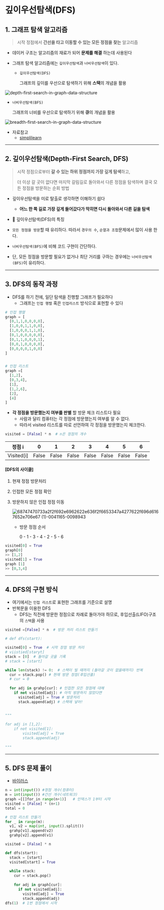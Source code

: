 # 깊이우선탐색(DFS)

## 1. 그래프 탐색 알고리즘

> 시작 정점에서 **간선을 타고 이동할 수 있는 모든 정점을 찾는** 알고리즘 

- 데이커 구조는 알고리즘의 재료가 되어 **문제를 해결** 하는데 사용된다

- 그래프 탐색 알고리즘에는 `깊이우선탐색`과 `너비우선탐색`이 있다. 

  - `깊이우선탐색(DFS)`

    그래프의 깊이를 우선으로 탐색하기 위해 **스택**의 개념을 활용

![depth-first-search-in-graph-data-structure](https://user-images.githubusercontent.com/108647801/183871922-560b2599-3fdc-415c-b9fb-a7f39c00a2a6.png)

  - `너비우선탐색(BFS)`

    그래프의 너비를 우선으로 탐색하기 위해 **큐**의 개념을 활용

![breadth-first-search-in-graph-data-structure](https://user-images.githubusercontent.com/108647801/183871938-0bbcf3c1-693f-4a16-9f27-69e362fa99c2.png)


- 자료참고
  - [simplilearn](https://www.simplilearn.com/tutorials/data-structure-tutorial/graphs-in-data-structure)

---

## 2. 깊이우선탐색(Depth-First Search, DFS)

> 시작 정점으로부터 **갈 수 있는 하위 정점까지 가장 깊게 탐색**하고, 
>
> 더 이상 갈 곳이 없다면 마지막 갈림길로 돌아와서 다른 정점을 탐색하며 결국 모든 정점을 방문하는 순회 방법

- 깊이우선탐색을 미로 탈출로 생각하면 이해하기 쉽다
  - **어느 한 쪽 길로 가장 깊게 들어갔다가 막히면 다시 돌아와서 다른 길을 탐색**

-  🔻 깊이우선탐색(DFS)의 특징
  - `모든 정점을 방문`할 때 유리하다. 따라서 `경우의 수`, `순열과 조합`문제에서 많이 사용 한다. 
  - `너비우선탐색(BFS)`에 비해 코드 구현이 간단하다.
  - 단, 모든 정점을 방문할 필요가 없거나 최단 거리를 구하는 경우에는 `너비우선탐색(BFS)`이 유리하다.



---

## 3. DFS의 동작 과정

- DFS를 하기 전에, 일단 탐색을 진행할 그래프가 필요하다
  - 그래프는 `인접 행렬` 혹은 `인접리스트` 방식으로 표현할 수 있다

```python
# 인접 행렬
graph = [
  [0,1,1,0,0,0,0],
  [1,0,0,1,1,0,0],
  [1,0,0,0,1,1,0],
  [0,1,0,0,0,0,0],
  [0,1,1,0,0,0,1],
  [0,0,1,0,0,0,0],
  [0,0,0,0,1,0,0]
]


# 인접 리스트
graph =[
  [1,2],
  [0,3,4],
  [1],
  [1,2,6],
  [2],
  [4]
]
```

- **각 정점을 방문했는지 여부를 판별** 할 방문 체크 리스트다 필요
  - 사람과 달리 컴퓨터는 각 정점에 방문했는지 여부를 알 수 없다.
  - 따라서 visited 리스트를 따로 선언하여 각 정점을 방문했는지 체크한다.

```python
visited = [False] * n  # n은 정점의 개수 
```

| 정점 i     | 0     | 1     | 2     | 3     | 4     | 5     | 6     |
| ---------- | ----- | ----- | ----- | ----- | ----- | ----- | ----- |
| Visited[i] | False | False | False | False | False | False | False |

#### [DFS의 사이클]                                      

1. 현재 정점 방문처리                  

2. 인접한 모든 정점 확인

3. 방문하지 않은 인접 정점 이동 

   ![68747470733a2f2f692e6962622e636f2f6653347a4277622f696d6167652e706e67 (1)-0041165-0098943](https://user-images.githubusercontent.com/108647801/183871945-100ab9bc-3183-4f06-8569-7a49fd5c6ba4.png)
   - 방문 정점 순서

     0 - 1 - 3 - 4 - 2 - 5 - 6

```python
visited[0] = True
graph[0]
>> [1,2]
visited[1] = True
graph [1]
>> [0,3,4]
```

---

## 4. DFS의 구현 방식

- 여기에서는 `인접 리스트`로 표현한 그래프를 기준으로 설명
- 반복문을 이용한 DFS
  - DFS는 직전에 방문한 정점으로 차례로 돌아가야 하므로, 후입선출(LIFO)구조의 `스택`을 사용

```python
visited =[False] * n  # 방문 처리 리스트 만들기

# def dfs(start):

visited[0] = True  # 시작 장점 방문 처리
# viistied[staryt]
stack = [0]  # 돌아갈 곳을 기록
# stack = [start]

while len(stack) != 0:  # 스택이 빌 때까지 (돌아갈 곳이 없을때까지) 반복
  cur = stack.pop() # 현재 방문 정점(후입선출)
  # cur = 0
  
  for adj in grahp[cur]: # 인접한 모든 정점에 대해
    if not visited[adj]: # 아직 방문하지 않았다면 
      visited[adj] = True # 방문처리
      stack.append(adj) # 스택에 넣어!
      
      
"""

for adj in [1,2]:
	if not visited[1]:
		visited[adj] = True
		stack.append(adj)
		
"""
```

---

##  5. DFS 문제 풀이

- [바이러스](https://www.acmicpc.net/problem/2606)

```python
n = int(input()) #정점 개수(컴퓨터)
m = int(input()) #간선 개수(네트워크)
graph =[[]for_in range(n+1)]   # 인덱스가 1부터 시작
visited = [False] * (n+1)
total = 0

# 인접 리스트 만들기
for _ in range(m):
  v1, v2 = map(int, input().split())
  grahp[v1].append(v2)
  grahp[v2].append(v1)

```

```python
visited = [False] * n

def dfs(start):
  stack = [start]
  visited[start] = True
  
  while stack:
    cur = stack.pop()
    
    for adj in graph[cur]:
      if not visited[adj]:
        visited[adj] = True
        stack.append(adj)
dfs(1)  # 1번 정점에서 시작 
```

